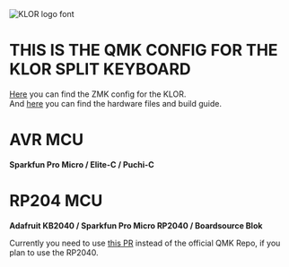 <picture>
  <source media="(prefers-color-scheme: dark)" srcset="docs/images/klor-font-logo-dark">
  <source media="(prefers-color-scheme: light)" srcset="docs/images/klor-font-logo-bright">
  <img alt="KLOR logo font" src="docs/images/klor-font-logo-bright">
</picture>

# THIS IS THE QMK CONFIG FOR THE KLOR SPLIT KEYBOARD

[Here](https://github.com/GEIGEIGEIST/zmk-config-klor) you can find the ZMK config for the KLOR.\
And [here](https://github.com/GEIGEIGEIST/klor) you can find the hardware files and build guide.


# AVR MCU
**Sparkfun Pro Micro / Elite-C / Puchi-C**




# RP204 MCU
**Adafruit KB2040 / Sparkfun Pro Micro RP2040 / Boardsource Blok**

Currently you need to use [this PR](https://github.com/KarlK90/qmk_firmware/tree/feature/raspberry-pi-rp2040-support) instead of the official QMK Repo, if you plan to use the RP2040. 


